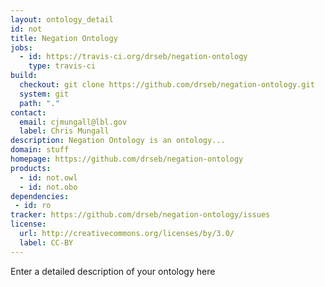 ```yaml
---
layout: ontology_detail
id: not
title: Negation Ontology
jobs:
  - id: https://travis-ci.org/drseb/negation-ontology
    type: travis-ci
build:
  checkout: git clone https://github.com/drseb/negation-ontology.git
  system: git
  path: "."
contact:
  email: cjmungall@lbl.gov
  label: Chris Mungall
description: Negation Ontology is an ontology...
domain: stuff
homepage: https://github.com/drseb/negation-ontology
products:
  - id: not.owl
  - id: not.obo
dependencies:
 - id: ro
tracker: https://github.com/drseb/negation-ontology/issues
license:
  url: http://creativecommons.org/licenses/by/3.0/
  label: CC-BY
---
```


Enter a detailed description of your ontology here

